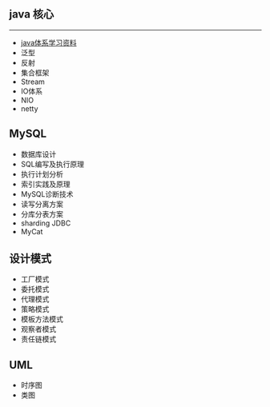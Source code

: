 ## java 核心

***

- [java体系学习资料](docs/java体系学习资料汇总.md)
- 泛型
- 反射
- 集合框架
- Stream
- IO体系
- NIO
- netty

## MySQL

- 数据库设计
- SQL编写及执行原理
- 执行计划分析
- 索引实践及原理
- MySQL诊断技术
- 读写分离方案
- 分库分表方案
- sharding JDBC
- MyCat

## 设计模式

- 工厂模式
- 委托模式
- 代理模式
- 策略模式
- 模板方法模式
- 观察者模式
- 责任链模式

## UML

- 时序图
- 类图